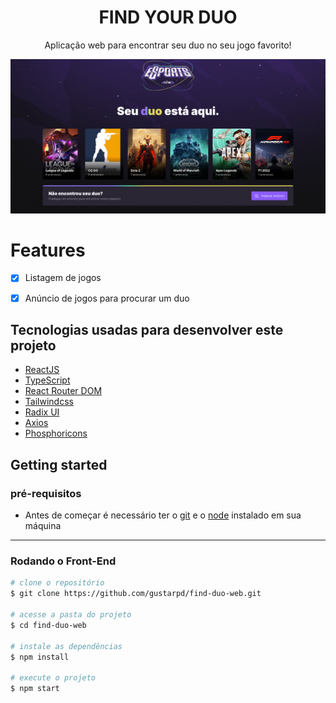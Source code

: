 <h1 align="center">FIND YOUR DUO</h1>

<p align="center">Aplicação web para encontrar seu duo no seu jogo favorito!<p>

<img src="https://github.com/gustarpd/find-duo-web/blob/master/.github/Screenshot%20(50).png">

# Features
- [x] Listagem de jogos
- [x] Anúncio de jogos para procurar um duo


## Tecnologias usadas para desenvolver este projeto

- [ReactJS](https://reactjs.org/)
-  [TypeScript](https://www.typescriptlang.org/)
- [React Router DOM](https://reacttraining.com/react-router/)
- [Tailwindcss](https://tailwindcss.com/)
- [Radix UI](https://www.radix-ui.com/)
- [Axios](https://github.com/axios/axios)
- [Phosphoricons](https://phosphoricons.com/)


## Getting started

### pré-requisitos

- Antes de começar é necessário ter o <a href="https://git-scm.com/">git</a> e o <a href="https://nodejs.org/en/">node</a> instalado em sua máquina

****
### Rodando o Front-End 
```bash
# clone o repositório 
$ git clone https://github.com/gustarpd/find-duo-web.git

# acesse a pasta do projeto
$ cd find-duo-web

# instale as dependências
$ npm install

# execute o projeto 
$ npm start
```
